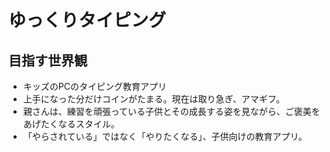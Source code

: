 # ゆっくりタイピング

## 目指す世界観
- キッズのPCのタイピング教育アプリ
- 上手になった分だけコインがたまる。現在は取り急ぎ、アマギフ。
- 親さんは、練習を頑張っている子供とその成長する姿を見ながら、ご褒美をあげたくなるスタイル。
- 「やらされている」ではなく「やりたくなる」、子供向けの教育アプリ。
